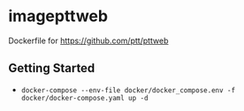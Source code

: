 # imagepttweb
Dockerfile for https://github.com/ptt/pttweb

## Getting Started

* `docker-compose --env-file docker/docker_compose.env -f docker/docker-compose.yaml up -d`
